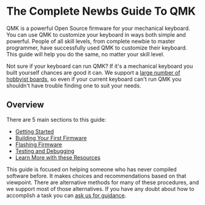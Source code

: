 # The Complete Newbs Guide To QMK

QMK is a powerful Open Source firmware for your mechanical keyboard. You can use QMK to customize your keyboard in ways both simple and powerful. People of all skill levels, from complete newbie to master programmer, have successfully used QMK to customize their keyboard. This guide will help you do the same, no matter your skill level.

Not sure if your keyboard can run QMK? If it's a mechanical keyboard you built yourself chances are good it can. We support a [large number of hobbyist boards](http://qmk.fm/keyboards/), so even if your current keyboard can't run QMK you shouldn't have trouble finding one to suit your needs.

## Overview

There are 5 main sections to this guide:

* [Getting Started](newbs_getting_started.md)
* [Building Your First Firmware](newbs_building_firmware.md)
* [Flashing Firmware](newbs_flashing.md)
* [Testing and Debugging](newbs_testing_debugging.md)
* [Learn More with these Resources](newbs_learn_more_resources.md)

This guide is focused on helping someone who has never compiled software before. It makes choices and recommendations based on that viewpoint. There are alternative methods for many of these procedures, and we support most of those alternatives. If you have any doubt about how to accomplish a task you can [ask us for guidance](getting_started_getting_help.md).
